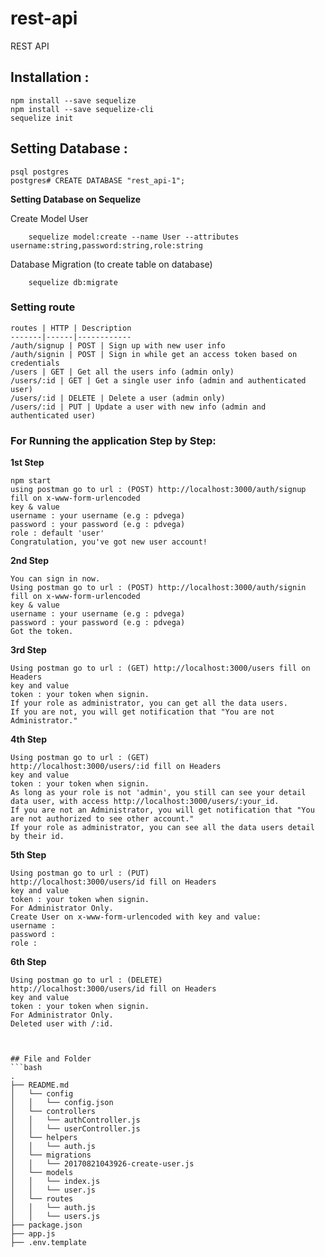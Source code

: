 # rest-api
REST API 


## Installation :
    npm install --save sequelize
    npm install --save sequelize-cli
    sequelize init


## Setting Database : 
    psql postgres
    postgres# CREATE DATABASE "rest_api-1";


**Setting Database on Sequelize**

Create Model User
            
        sequelize model:create --name User --attributes username:string,password:string,role:string

Database Migration (to create table on database)

        sequelize db:migrate


### Setting route

    routes | HTTP | Description
    -------|------|------------
    /auth/signup | POST | Sign up with new user info
    /auth/signin | POST | Sign in while get an access token based on credentials
    /users | GET | Get all the users info (admin only)
    /users/:id | GET | Get a single user info (admin and authenticated user)
    /users/:id | DELETE | Delete a user (admin only)
    /users/:id | PUT | Update a user with new info (admin and authenticated user)



### For Running the application Step by Step:


**1st Step**

    npm start
    using postman go to url : (POST) http://localhost:3000/auth/signup 
    fill on x-www-form-urlencoded
    key & value
    username : your username (e.g : pdvega)
    password : your password (e.g : pdvega)
    role : default 'user'
    Congratulation, you've got new user account!

**2nd Step**

    You can sign in now.
    Using postman go to url : (POST) http://localhost:3000/auth/signin 
    fill on x-www-form-urlencoded
    key & value
    username : your username (e.g : pdvega)
    password : your password (e.g : pdvega)
    Got the token.

**3rd Step**

    Using postman go to url : (GET) http://localhost:3000/users fill on Headers
    key and value
    token : your token when signin.
    If your role as administrator, you can get all the data users.
    If you are not, you will get notification that "You are not Administrator."


**4th Step**

    Using postman go to url : (GET)
    http://localhost:3000/users/:id fill on Headers
    key and value
    token : your token when signin.
    As long as your role is not 'admin', you still can see your detail data user, with access http://localhost:3000/users/:your_id.
    If you are not an Administrator, you will get notification that "You are not authorized to see other account."
    If your role as administrator, you can see all the data users detail by their id.


**5th Step**

    Using postman go to url : (PUT)
    http://localhost:3000/users/id fill on Headers
    key and value
    token : your token when signin.
    For Administrator Only.
    Create User on x-www-form-urlencoded with key and value:
    username : 
    password : 
    role : 


**6th Step**

    Using postman go to url : (DELETE)
    http://localhost:3000/users/id fill on Headers
    key and value
    token : your token when signin.
    For Administrator Only.
    Deleted user with /:id.



    ## File and Folder 
    ```bash
    .
    ├── README.md
    │   └── config
    │   │   └── config.json
    │   └── controllers
    │   │   └── authController.js
    │   │   └── userController.js
    │   └── helpers
    │   │   └── auth.js
    │   └── migrations
    │   │   └── 20170821043926-create-user.js
    │   └── models
    │   │   └── index.js
    │   │   └── user.js
    │   └── routes
    │   │   └── auth.js
    │   │   └── users.js
    ├── package.json
    ├── app.js
    ├── .env.template
